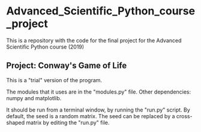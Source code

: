 # Advanced_Scientific_Python_course_project
This is a repository with the code for the final project for the Advanced Scientific Python course (2019)


## Project: Conway's Game of Life

This is a "trial" version of the program.

The modules that it uses are in the "modules.py" file.
Other dependencies: numpy and matplotlib.


It should be run from a terminal window, by running the "run.py" script.
By default, the seed is a random matrix. The seed can be replaced by a cross-shaped matrix by editing the "run.py" file.
